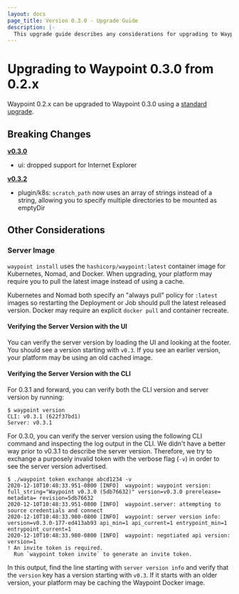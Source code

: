 ```yaml
---
layout: docs
page_title: Version 0.3.0 - Upgrade Guide
description: |-
  This upgrade guide describes any considerations for upgrading to Waypoint 0.3.0.
---
```


# Upgrading to Waypoint 0.3.0 from 0.2.x

Waypoint 0.2.x can be upgraded to Waypoint 0.3.0 using a [standard upgrade](../docs/upgrading#standard-upgrade).

## Breaking Changes

**[v0.3.0](https://github.com/hashicorp/waypoint/releases/tag/v0.3.0)**

- ui: dropped support for Internet Explorer

**[v0.3.2](https://github.com/hashicorp/waypoint/releases/tag/v0.3.2)**

- plugin/k8s: `scratch_path` now uses an array of strings instead of a string, allowing you to specify multiple directories to be mounted as emptyDir

## Other Considerations

### Server Image

`waypoint install` uses the `hashicorp/waypoint:latest` container image for
Kubernetes, Nomad, and Docker. When upgrading, your platform may require
you to pull the latest image instead of using a cache.

Kubernetes and Nomad both specify an "always pull" policy for `:latest` images
so restarting the Deployment or Job should pull the latest released version.
Docker may require an explicit `docker pull` and container recreate.

#### Verifying the Server Version with the UI

You can verify the server version by loading the UI and looking at the footer.
You should see a version starting with `v0.3`. If you see an earlier version,
your platform may be using an old cached image.

#### Verifying the Server Version with the CLI

For 0.3.1 and forward, you can verify both the CLI version and server version by
running:

```shell-session
$ waypoint version
CLI: v0.3.1 (622f37bd1)
Server: v0.3.1
```

For 0.3.0, you can verify the server version using the following CLI command and inspecting
the log output in the CLI. We didn't have a better
way prior to v0.3.1 to describe the server version. Therefore, we
try to exchange a purposely invalid token with the verbose flag (`-v`) in order
to see the server version advertised.

```shell-session
$ ./waypoint token exchange abcd1234 -v
2020-12-10T10:48:33.951-0800 [INFO]  waypoint: waypoint version: full_string="Waypoint v0.3.0 (5db76632)" version=v0.3.0 prerelease= metadata= revision=5db76632
2020-12-10T10:48:33.951-0800 [INFO]  waypoint.server: attempting to source credentials and connect
2020-12-10T10:48:33.980-0800 [INFO]  waypoint: server version info: version=v0.3.0-177-ed413ab93 api_min=1 api_current=1 entrypoint_min=1 entrypoint_current=1
2020-12-10T10:48:33.980-0800 [INFO]  waypoint: negotiated api version: version=1
! An invite token is required.
  Run `waypoint token invite` to generate an invite token.
```

In this output, find the line starting with `server version info` and verify
that the `version` key has a version starting with `v0.3`. If it starts
with an older version, your platform may be caching the Waypoint Docker image.
